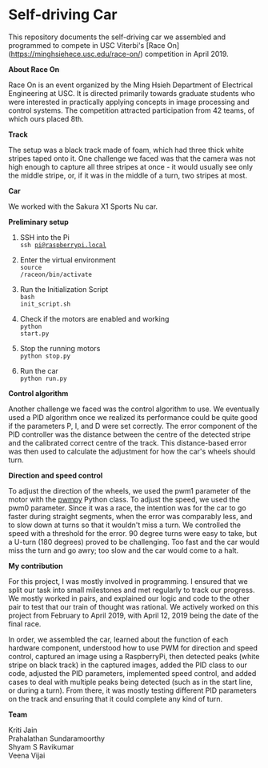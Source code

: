 # Self-driving Car

This repository documents the self-driving car we assembled and programmed to compete in USC Viterbi's [Race On]
(https://minghsiehece.usc.edu/race-on/) competition in April 2019. 

**About Race On**

Race On is an event organized by the Ming Hsieh Department of Electrical Engineering at USC. It is directed primarily towards graduate students who were interested in practically applying concepts in image processing and control systems. The competition attracted participation from 42 teams, of which ours placed 8th.

**Track**

The setup was a black track made of foam, which had three thick white stripes taped onto it. One challenge we faced was that the camera was not high enough to capture all three stripes at once - it would usually see only the middle stripe, or, if it was in the middle of a turn, two stripes at most.

**Car**

We worked with the Sakura X1 Sports Nu car.

**Preliminary setup**

1. SSH into the Pi<br/>
<code>ssh pi@raspberrypi.local</code>

2. Enter the virtual environment<br/>
<code>source /raceon/bin/activate</code>

3. Run the Initialization Script<br/>
<code>bash init_script.sh</code>

4. Check if the motors are enabled and working<br/>
<code>python start.py</code>

5. Stop the running motors<br/>
<code>python stop.py</code>

6. Run the car<br/>
<code>python run.py</code>

**Control algorithm**

Another challenge we faced was the control algorithm to use. We eventually used a PID algorithm once we realized its performance could be quite good if the parameters P, I, and D were set correctly. The error component of the PID controller was the distance between the centre of the detected stripe and the calibrated correct centre of the track. This distance-based error was then used to calculate the adjustment for how the car's wheels should turn.

**Direction and speed control**

To adjust the direction of the wheels, we used the pwm1 parameter of the motor with the [pwmpy](https://github.com/scottellis/pwmpy) Python class. To adjust the speed, we used the pwm0 parameter. Since it was a race, the intention was for the car to go faster during straight segments, when the error was comparably less, and to slow down at turns so that it wouldn't miss a turn. We controlled the speed with a threshold for the error. 90 degree turns were easy to take, but a U-turn (180 degrees) proved to be challenging. Too fast and the car would miss the turn and go awry; too slow and the car would come to a halt.

**My contribution**

For this project, I was mostly involved in programming. I ensured that we split our task into small milestones and met regularly to track our progress. We mostly worked in pairs, and explained our logic and code to the other pair to test that our train of thought was rational. We actively worked on this project from February to April 2019, with April 12, 2019 being the date of the final race. 

In order, we assembled the car, learned about the function of each hardware component, understood how to use PWM for direction and speed control, captured an image using a RaspberryPi, then detected peaks (white stripe on black track) in the captured images, added the PID class to our code, adjusted the PID parameters, implemented speed control, and added cases to deal with multiple peaks being detected (such as in the start line, or during a turn). From there, it was mostly testing different PID parameters on the track and ensuring that it could complete any kind of turn. 

**Team**

Kriti Jain\
Prahalathan Sundaramoorthy\
Shyam S Ravikumar\
Veena Vijai


